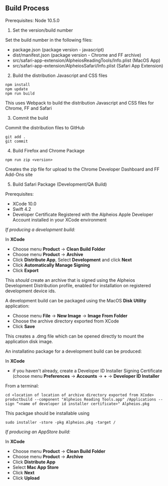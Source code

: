## Build Process

Prerequisites: Node 10.5.0

1. Set the version/build number

Set the build number in the following files:

* package.json (package version - javascript)
* dist/manifest.json (package version - Chrome and FF archive)
* src/safari-app-extension/AlpheiosReadingTools/Info.plist (MacOS App)
* src/safari-app-extension/AlpheiosSafari/Info.plist (Safari App Extension)


2. Build the distribution Javascript and CSS files

```
npm install
npm update
npm run build
```

This uses Webpack to build the distribution Javascript and CSS files for Chrome, FF and Safari

3. Commit the build

Commit the distribution files to GitHub

```
git add .
git commit 
```

4. Build Firefox and Chrome Package

```
npm run zip <version>
```

Creates the zip file for upload to the Chrome Developer Dashboard and FF Add-Ons site

5. Build Safari Package (Development/QA Build)

Prerequisites: 

* XCode 10.0
* Swift 4.2
* Developer Certificate Registered with the Alpheios Apple Developer Account installed in your XCode environment


*If producing a development build:*

In **XCode**

* Choose menu **Product** -> **Clean Build Folder**
* Choose menu **Product** -> **Archive**
* Click **Distribute App**, Select **Development** and click **Next**
* Click **Automatically Manage Signing**
* Click **Export**

This *should* create an archive that is signed using the Alpheios Development Distribution profile, enabled for installation on registered development device ids.

A development build can be packaged using the MacOS **Disk Utility** application:

* Choose menu **File** ->  **New Image** -> **Image From Folder**
* Choose the archive directory exported from XCode
* Click **Save**

This creates a .dmg file which can be opened directly to mount the application disk image.

An installatino package for a development build can be produced:

In **XCode**

* if you haven't already, create a Developer ID Installer Signing Certificate (choose menu **Preferences** -> **Accounts** ->  **+** -> **Developer ID Installer**

From a terminal:

```
cd <location of location of archive directory exported from XCode>
productbuild --component "Alpheios Reading Tools.app" /Applications --sign “<name of developer id installer certificate>" Alpheios.pkg
```

This packgae should be installable using 

```
sudo installer -store -pkg Alpheios.pkg -target /
```

*If producing an AppStore build:*

In **XCode**

* Choose menu **Product** -> **Clean Build Folder**
* Choose menu **Product** -> **Archive**
* Click **Distribute App**
* Select **Mac App Store**
* Click **Next**
* Click **Upload**



